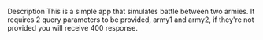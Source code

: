 Description
This is a simple app that simulates battle between two armies. It requires 2 query parameters to be provided, army1 and army2, if they're not provided you will receive 400 response.


